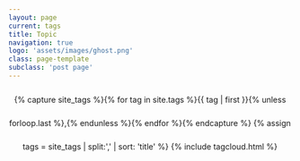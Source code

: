 ```yaml
---
layout: page
current: tags
title: Topic
navigation: true
logo: 'assets/images/ghost.png'
class: page-template
subclass: 'post page'
---
```


<p style="text-align: center; line-height: 3em;">
{% capture site_tags %}{% for tag in site.tags %}{{ tag | first }}{% unless forloop.last %},{% endunless %}{% endfor %}{% endcapture %}
{% assign tags = site_tags | split:',' | sort: 'title' %}
{% include tagcloud.html %}
</p>